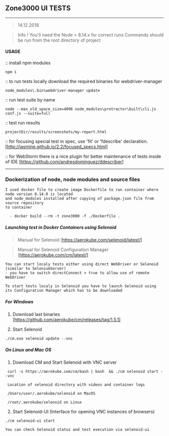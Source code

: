 ## Zone3000 UI TESTS
***

> 14.12.2018

> Info !
> You'll need the Node > 8.14.x for correct runs
> Commands should be run from the root directory of project

#### USAGE

:: install npm modules

    npm i
    
:: to run tests locally download the required binaries for webdriver-manager
    
    node_modules\.bin\webdriver-manager update
    
:: run test suite by name
    
    node --max_old_space_size=4096 node_modules\protractor\built\cli.js conf.js --suite=full
    
:: test run results
    
    projectDir/results/screenshots/my-report.html    
    
:: for focusing special test in spec, use 'fit' or 'fdescribe' declaration. [http://jasmine.github.io/2.2/focused_specs.html]

:: for WebStorm there is a nice plugin for  better maintenance of tests inside of IDE [https://github.com/andresdominguez/ddescriber]

   ---    
    
### **Dockerization of node, node modules and source files**

    I used docker file to create image Dockerfile to run container where node version 8.14.0 is located 
    and node_modules installed after copying of package.json file from source repository 
    to container
    
      - docker build --rm -t zone3000 -f ./Dockerfile .


##### Launching test in Docker Containers using Selenoid

 >  Manual for Selenoid [https://aerokube.com/selenoid/latest/] 
 
 >  Manual for Selenoid Configuration Manager [https://aerokube.com/cm/latest/]
 
    You can start localy tests either using direct WebDriver or Selenoid (similar to SeleniumServer) 
    - you have to switch directConnect > true to allow use of remote WebDriver 

    To start tests localy in Selenoid you have to launch Selenoid using its Configuration Manager which has to be downloaded
    
##### For Windows

   1. Download last binaries [https://github.com/aerokube/cm/releases/tag/1.5.1]

   2. Start Selenoid

    ./cm.exe selenoid update --vnc

##### On Linux and Mac OS

   1. Download CM and Start Selenoid with VNC server

     curl -s https://aerokube.com/cm/bash | bash  && ./cm selenoid start --vnc

     Location of selenoid directory with videos and container logs

     /Users/user/.aerokube/selenoid on MacOS

     /root/.aerokube/selenoid on Linux

  2. Start Selenoid-UI (Interface for opening VNC instances of browsers)

    ./cm selenoid-ui start

    You can check Selenoid status and test execution via selenoid-ui 
    